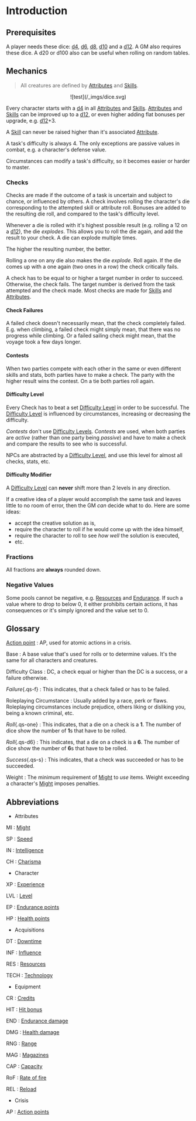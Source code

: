 # Introduction

## Prerequisites

A player needs these dice: [d4](#d4), [d6](#d6), [d8](#d8), [d10](#d10) and a
[d12](#d12). A GM also requires these dice. A d20 or d100 also can be useful
when rolling on random tables.

## Mechanics

> All creatures are defined by [Attributes](/character#attributes) and
> [Skills](/character/skills#skills).

<div style="text-align: center;" markdown="1">
![test](/_imgs/dice.svg)
</div>

Every character starts with a [d4](#d4) in all
[Attributes](/character#attributes) and [Skills](/character/skills#skills).
[Attributes](/character#attributes) and [Skills](/character/skills#skills) can
be improved up to a [d12](#d12), or even higher adding flat bonuses per upgrade,
e.g. [d12](#d12)+3.

A [Skill](/character/skills#skills) can never be raised higher than it's
associated [Attribute](/character#attributes).

A task's difficulty is always 4. The only exceptions are passive values in
combat, e.g. a character's defense value.

Circumstances can modify a task's difficulty, so it becomes easier or harder to
master.

### Checks

Checks are made if the outcome of a task is uncertain and subject to chance, or
influenced by others. A check involves rolling the character's die corresponding
to the attempted skill or attribute roll. Bonuses are added to the resulting die
roll, and compared to the task's difficulty level.

Whenever a die is rolled with it's highest possible result (e.g. rolling a 12 on
a [d12](#d12)), the die *explodes*. This allows you to roll the die again, and
add the result to your check. A die can explode multiple times.

The higher the resulting number, the better.

Rolling a one on any die also makes the die *explode*. Roll again. If the die
comes up with a one again (two ones in a row) the check critically fails.

A check has to be equal to or higher a target number in order to succeed.
Otherwise, the check fails. The target number is derived from the task attempted
and the check made. Most checks are made for [Skills](/character/skills#skills)
and [Attributes](/character#attributess).

#### Check Failures

A failed check doesn't necessarily mean, that the check completely failed. E.g.
when climbing, a failed check might simply mean, that there was no progress
while climbing. Or a failed sailing check might mean, that the voyage took a few
days longer.

#### Contests

When two parties compete with each other in the same or even different skills
and stats, both parties have to make a check. The party with the higher result
wins the contest. On a tie both parties roll again.

#### Difficulty Level

Every Check has to beat a set [Difficulty Level](/crisis#difficulty) in order to
be successful. The [Difficulty Level](/crisis#difficulty) is influenced by
circumstances, increasing or decreasing the difficulty.

*Contests* don't use [Difficulty Levels](/crisis#difficulty). *Contests* are
used, when both parties are *active* (rather than one party being *passive*) and
have to make a check and compare the results to see who is successful.

NPCs are abstracted by a [Difficulty Level](/crisis#difficulty), and use this
level for almost all checks, stats, etc.

#### Difficulty Modifier

A [Difficulty Level](/crisis#difficulty) can **never** shift more than 2 levels
in any direction.

If a creative idea of a player would accomplish the same task and leaves little
to no room of error, then the GM *can* decide what to do. Here are some ideas:

* accept the creative solution as is,
* require the character to roll if he would come up with the idea himself,
* require the character to roll to see *how well* the solution is executed,
* etc.

### Fractions

All fractions are **always** rounded down.

### Negative Values

Some pools cannot be negative, e.g. [Resources](/character#resources-res) and
[Endurance](/character#endurance). If such a value where to drop to below 0, it
either prohibits certain actions, it has consequences or it's simply ignored and
the value set to 0.

## Glossary

[Action point](/crisis#actions)
:   AP, used for atomic actions in a crisis.

Base
:   A base value that's used for rolls or to determine values. It's the same for
all characters and creatures.

Difficulty Class
:   DC, a check equal or higher than the DC is a success, or a failure
otherwise.

*Failure*{.qs-f}
:   This indicates, that a check failed or has to be failed.

Roleplaying Circumstance
:   Usually added by a race, perk or flaws. Roleplaying circumstances include
prejudice, others liking or disliking you, being a known criminal, etc.

*Roll*{.qs-one}
:   This indicates, that a die on a check is a **1**. The number of dice show
the number of **1**s that have to be rolled.

*Roll*{.qs-d6}
:   This indicates, that a die on a check is a **6**. The number of dice show
the number of **6**s that have to be rolled.

*Success*{.qs-s}
:   This indicates, that a check was succeeded or has to be succeeded.

Weight
:   The minimum requirement of [Might](/character#might-mi) to *use* items.
Weight exceeding a character's [Might](/character#might-mi) imposes penalties.

## Abbreviations

<div class="dl-horizontal" markdown="1">
<div class="col-layout-start"></div>

* Attributes

MI
:   [Might](/character#might-mi)

SP
:   [Speed](/character#speed-sp)

IN
:   [Intelligence](/character#intelligence-in)

CH
:   [Charisma](/character#charisma-ch)

* Character

XP
:   [Experience](/character#experience-xp)

LVL
:   [Level](/character#level-lvl)

EP
:   [Endurance points](/character#endurance-ep)

HP
:   [Health points](/character#health-hp)

* Acquisitions

DT
:   [Downtime](/character#downtime-dt)

INF
:   [Influence](/character#influence-inf)

RES
:   [Resources](/character#resources-res)

TECH
:   [Technology](/character#technology-tech)

<div class="col-layout-end"></div>
<div class="col-layout-start"></div>

* Equipment

CR
:   [Credits](/character/equipment#credits)

HIT
:   [Hit bonus](/character/equipment/#weapons)

END
:   [Endurance damage](/character/equipment/#weapons)

DMG
:   [Health damage](/character/equipment/#weapons)

RNG
:   [Range](/character/equipment/#weapons)

MAG
:   [Magazines](/character/equipment/#weapons)

CAP
:   [Capacity](/character/equipment/#weapons)

RoF
:   [Rate of fire](/character/equipment/#weapons)

REL
:   [Reload](/character/equipment/#weapons)

* Crisis

AP
: [Action points](/crisis#actions)

<div class="col-layout-end clearfix"></div>
</div>

